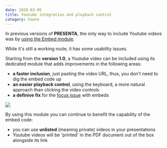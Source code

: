 ```yaml
---
date: 2020-03-05
title: Youtube integration and playback control
category: howto
---
```


In previous versions of **PRESENTA**, the only way to include Youtube videos was by [using the Embed module](/blog/how-to-use-video-in-presenta/).

While it's still a working route, it has some usability issues.

Starting from the **version 1.0**, a Youtube video can be included using its dedicated module that adds improvements in the following areas:

- **a faster inclusion**, just pasting the video URL, thus, you don't need to dig the embed code up
- **an easier playback control**, using the keyboard, a more natural approach than clicking the video controls
- **a definive fix** for the [focus issue](/blog/how-to-use-video-in-presenta/) with embeds

![](youtube-preview.gif)

By using this module you can continue to benefit the capability of the embed code:

- you can use **unlisted** (meaning private) videos in your presentations
- Youtube videos will be 'printed' in the PDF document out of the box alongside its link